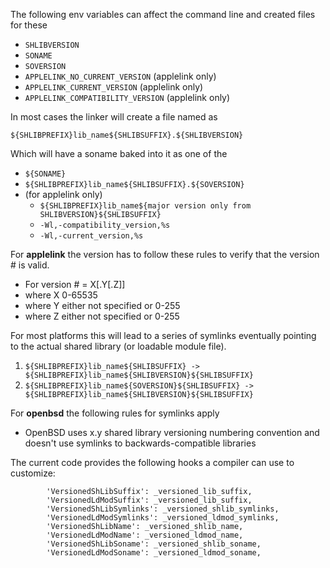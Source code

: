 The following env variables can affect the command line and created files for these

* `SHLIBVERSION`
* `SONAME`
* `SOVERSION`
* `APPLELINK_NO_CURRENT_VERSION`    (applelink only)
* `APPLELINK_CURRENT_VERSION`       (applelink only)
* `APPLELINK_COMPATIBILITY_VERSION` (applelink only)

In most cases the linker will create a file named as

`${SHLIBPREFIX}lib_name${SHLIBSUFFIX}.${SHLIBVERSION}`

Which will have a soname baked into it as one of the

* `${SONAME}`
* `${SHLIBPREFIX}lib_name${SHLIBSUFFIX}.${SOVERSION}`
* (for applelink only)
   * `${SHLIBPREFIX}lib_name${major version only from SHLIBVERSION}${SHLIBSUFFIX}`
   * `-Wl,-compatibility_version,%s`
   * `-Wl,-current_version,%s`
   
For **applelink** the version has to follow these rules to verify that the version # is valid.

* For version # = X[.Y[.Z]]
* where X 0-65535
* where Y either not specified or 0-255
* where Z either not specified or 0-255


   
For most platforms this will lead to a series of symlinks eventually pointing to the actual shared library (or loadable module file).
1. `${SHLIBPREFIX}lib_name${SHLIBSUFFIX} -> ${SHLIBPREFIX}lib_name${SHLIBVERSION}${SHLIBSUFFIX}`
1. `${SHLIBPREFIX}lib_name${SOVERSION}${SHLIBSUFFIX} -> ${SHLIBPREFIX}lib_name${SHLIBVERSION}${SHLIBSUFFIX}`

For **openbsd** the following rules for symlinks apply

   * OpenBSD uses x.y shared library versioning numbering convention and doesn't use symlinks to backwards-compatible libraries


The current code provides the following hooks a compiler can use to customize:

```        
        'VersionedShLibSuffix': _versioned_lib_suffix,
        'VersionedLdModSuffix': _versioned_lib_suffix,
        'VersionedShLibSymlinks': _versioned_shlib_symlinks,
        'VersionedLdModSymlinks': _versioned_ldmod_symlinks,
        'VersionedShLibName': _versioned_shlib_name,
        'VersionedLdModName': _versioned_ldmod_name,
        'VersionedShLibSoname': _versioned_shlib_soname,
        'VersionedLdModSoname': _versioned_ldmod_soname,
```